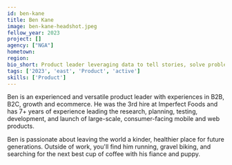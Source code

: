 ```yaml
---
id: ben-kane
title: Ben Kane
image: ben-kane-headshot.jpeg
fellow_year: 2023
project: []
agency: ["NGA"]
hometown: 
region: 
bio_short: Product leader leveraging data to tell stories, solve problems, and create delightful experiences.
tags: ['2023', 'east', 'Product', 'active']
skills: ['Product']
---
```


Ben is an experienced and versatile product leader with experiences in B2B, B2C, growth and ecommerce. He was the 3rd hire at Imperfect Foods and has 7+ years of experience leading the research, planning, testing, development, and launch of large-scale, consumer-facing mobile and web products. 

Ben is passionate about leaving the world a kinder, healthier place for future generations. Outside of work, you'll find him running, gravel biking, and searching for the next best cup of coffee with his fiance and puppy.